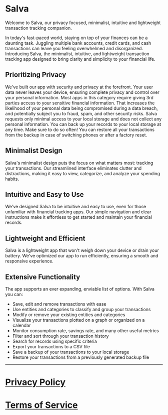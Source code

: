 # Salva

Welcome to Salva, our privacy focused, minimalist, intuitive and lightweight transaction tracking companion.

In today's fast-paced world, staying on top of your finances can be a daunting task. Juggling multiple bank accounts, credit cards, and cash transactions can leave you feeling overwhelmed and disorganized. Introducing Salva, the minimalist, intuitive, and lightweight transaction tracking app designed to bring clarity and simplicity to your financial life.

## Prioritizing Privacy

We've built our app with security and privacy at the forefront. Your user data never leaves your device, ensuring complete privacy and control over your personal information. Most apps in this category require giving 3rd parties access to your sensitive financial information. That increases the likelihood of your personal data being compromised during a data breach, and potentially subject you to fraud, spam, and other security risks. Salva requests only minimal access to your local storage and does not collect any personal information.
You can back up your records to your local storage at any time. Make sure to do so often! You can restore all your transactions from the backup in case of switching phones or after a factory reset.

## Minimalist Design

Salva's minimalist design puts the focus on what matters most: tracking your transactions. Our streamlined interface eliminates clutter and distractions, making it easy to view, categorize, and analyze your spending habits.

## Intuitive and Easy to Use

We've designed Salva to be intuitive and easy to use, even for those unfamiliar with financial tracking apps. Our simple navigation and clear instructions make it effortless to get started and maintain your financial records.

## Lightweight and Efficient

Salva is a lightweight app that won't weigh down your device or drain your battery. We've optimized our app to run efficiently, ensuring a smooth and responsive experience.

## Extensive Functionality

The app supports an ever expanding, enviable list of options. With Salva you can:
- Save, edit and remove transactions with ease
- Use entities and categories to classify and group your transactions
- Modify or remove your existing entities and categories
- Visualize your transactions plotted on a graph or organized on a calendar
- Monitor consumption rate, savings rate, and many other useful metrics
- Filter and sort through your transaction history
- Search for records using specific criteria
- Export your transactions to a CSV file
- Save a backup of your transactions to your local storage
- Restore your transactions from a previously generated backup file

---

# [Privacy Policy](privacypolicy.md)
# [Terms of Service](termsofservice.md)
